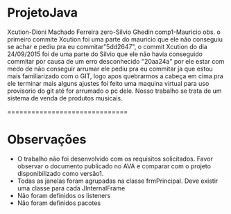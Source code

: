 # ProjetoJava
Xcution-Dioni Machado Ferreira
zero-Silvio Ghedin
comp1-Mauricio
obs. o primeiro commite Xcution foi uma parte do mauricio que ele não conseguiu se achar e pediu pra eu commitar"5dd2647", 
o commit Xcution do dia 24/09/2015 foi de uma parte do Silvio que ele não havia conseguido commitar por causa de um erro 
desconhecido "20aa24a" por ele estar com medo de não conseguir arrumar ele pediu pra eu commitar ja que estou mais 
familiarizado com o GIT, logo apos quebrarmos a cabeça em cima pra ele terminar mais alguns ajustes foi feito uma 
maquina virtual para uso provisorio do git até for arrumado o pc dele.
Nosso trabalho se trata de um sistema de venda de produtos musicais.

==============================
# Observações
* O trabalho não foi desenvolvido com os requisitos solicitados. Favor observar o documento publicado no AVA e comparar com o projeto disponibilizado como versão1.
* Todas as janelas foram agrupadas na classe frmPrincipal. Deve existir uma classe para cada JInternalFrame
* Não foram definidos os listeners
* Não foram definidos pacotes 
